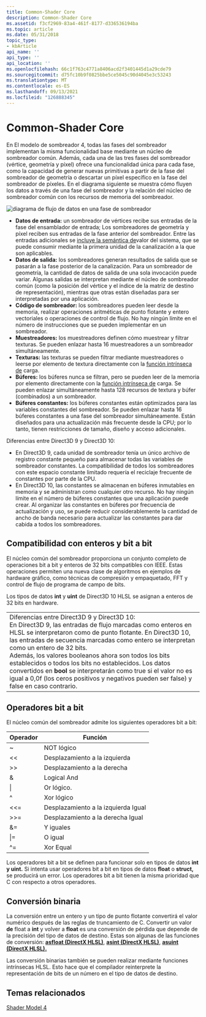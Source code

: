 ```yaml
---
title: Common-Shader Core
description: Common-Shader Core
ms.assetid: f3cf2969-83a4-461f-8177-d336536194ba
ms.topic: article
ms.date: 05/31/2018
topic_type:
- kbArticle
api_name: ''
api_type: ''
api_location: ''
ms.openlocfilehash: 66c1f763c4771a8406acd2f3401445d1a29cde79
ms.sourcegitcommit: d75fc10b9f0825bbe5ce5045c90d4045e3c53243
ms.translationtype: MT
ms.contentlocale: es-ES
ms.lasthandoff: 09/13/2021
ms.locfileid: "126888345"
---
```

# <a name="common-shader-core"></a>Common-Shader Core

En El modelo de sombreador 4, todas las fases del sombreador implementan la misma funcionalidad base mediante un núcleo de sombreador común. Además, cada una de las tres fases del sombreador (vértice, geometría y píxel) ofrece una funcionalidad única para cada fase, como la capacidad de generar nuevas primitivas a partir de la fase del sombreador de geometría o descartar un píxel específico en la fase del sombreador de píxeles. En el diagrama siguiente se muestra cómo fluyen los datos a través de una fase del sombreador y la relación del núcleo de sombreador común con los recursos de memoria del sombreador.

![diagrama de flujo de datos en una fase de sombreador](images/d3d10-shader-unit.png)

-   **Datos de entrada:** un sombreador de vértices recibe sus entradas de la fase del ensamblador de entrada; Los sombreadores de geometría y píxel reciben sus entradas de la fase anterior del sombreador. Entre las entradas adicionales se [incluye la semántica de](dx-graphics-hlsl-semantics.md)valor del sistema, que se puede consumir mediante la primera unidad de la canalización a la que son aplicables.
-   **Datos de salida:** los sombreadores generan resultados de salida que se pasarán a la fase posterior de la canalización. Para un sombreador de geometría, la cantidad de datos de salida de una sola invocación puede variar. Algunas salidas se interpretan mediante el núcleo de sombreador común (como la posición del vértice y el índice de la matriz de destino de representación), mientras que otras están diseñadas para ser interpretadas por una aplicación.
-   **Código de sombreador:** los sombreadores pueden leer desde la memoria, realizar operaciones aritméticas de punto flotante y entero vectoriales o operaciones de control de flujo. No hay ningún límite en el número de instrucciones que se pueden implementar en un sombreador.
-   **Muestreadores:** los muestreadores definen cómo muestrear y filtrar texturas. Se pueden enlazar hasta 16 muestreadores a un sombreador simultáneamente.
-   **Texturas:** las texturas se pueden filtrar mediante muestreadores o leerse por elemento de textura directamente con la [función intrínseca de](dx-graphics-hlsl-to-load.md) carga.
-   **Búferes:** los búferes nunca se filtran, pero se pueden leer de la memoria por elemento directamente con la [función intrínseca de](dx-graphics-hlsl-to-load.md) carga. Se pueden enlazar simultáneamente hasta 128 recursos de textura y búfer (combinados) a un sombreador.
-   **Búferes constantes:** los búferes constantes están optimizados para las variables constantes del sombreador. Se pueden enlazar hasta 16 búferes constantes a una fase del sombreador simultáneamente. Están diseñados para una actualización más frecuente desde la CPU; por lo tanto, tienen restricciones de tamaño, diseño y acceso adicionales.


Diferencias entre Direct3D 9 y Direct3D 10:

- En Direct3D 9, cada unidad de sombreador tenía un único archivo de registro constante pequeño para almacenar todas las variables de sombreador constantes. La compatibilidad de todos los sombreadores con este espacio constante limitado requería el reciclaje frecuente de constantes por parte de la CPU.
- En Direct3D 10, las constantes se almacenan en búferes inmutables en memoria y se administran como cualquier otro recurso. No hay ningún límite en el número de búferes constantes que una aplicación puede crear. Al organizar las constantes en búferes por frecuencia de actualización y uso, se puede reducir considerablemente la cantidad de ancho de banda necesario para actualizar las constantes para dar cabida a todos los sombreadores.



 

## <a name="integer-and-bitwise-support"></a>Compatibilidad con enteros y bit a bit

El núcleo común del sombreador proporciona un conjunto completo de operaciones bit a bit y enteros de 32 bits compatibles con IEEE. Estas operaciones permiten una nueva clase de algoritmos en ejemplos de hardware gráfico, como técnicas de compresión y empaquetado, FFT y control de flujo de programa de campo de bits.

Los tipos de datos **int** y **uint** de Direct3D 10 HLSL se asignan a enteros de 32 bits en hardware.



|                                                                                                                                                                                                                                                                                                                                                                                                                                                                                                              |
|--------------------------------------------------------------------------------------------------------------------------------------------------------------------------------------------------------------------------------------------------------------------------------------------------------------------------------------------------------------------------------------------------------------------------------------------------------------------------------------------------------------|
| Diferencias entre Direct3D 9 y Direct3D 10:<br/> En Direct3D 9, las entradas de flujo marcadas como enteros en HLSL se interpretaron como de punto flotante. En Direct3D 10, las entradas de secuencia marcadas como entero se interpretan como un entero de 32 bits.<br/> Además, los valores booleanos ahora son todos los bits establecidos o todos los bits no establecidos. Los datos convertidos en **bool** se interpretarán como true si el valor no es igual a 0,0f (los ceros positivos y negativos pueden ser false) y false en caso contrario.<br/> |



 

## <a name="bitwise-operators"></a>Operadores bit a bit

El núcleo común del sombreador admite los siguientes operadores bit a bit:



| Operador  | Función          |
|-----------|-------------------|
| ~         | NOT lógico       |
| <<  | Desplazamiento a la izquierda        |
| >>  | Desplazamiento a la derecha       |
| &         | Logical And       |
| \|        | Or lógico.        |
| ^         | Xor lógico       |
| <<= | Desplazamiento a la izquierda Igual  |
| >>= | Desplazamiento a la derecha Igual |
| &=        | Y iguales         |
| \|=       | O igual          |
| ^=        | Xor Equal         |



 

Los operadores bit a bit se definen para funcionar solo en tipos de datos **int** **y uint.** Si intenta usar operadores bit a bit en tipos de datos **float** o **struct,** se producirá un error. Los operadores bit a bit tienen la misma prioridad que C con respecto a otros operadores.

## <a name="binary-casts"></a>Conversión binaria

La conversión entre un entero y un tipo de punto flotante convertirá el valor numérico después de las reglas de truncamiento de C. Convertir un valor **de** float a **int** y volver a **float** es una conversión de pérdida que depende de la precisión del tipo de datos de destino. Estas son algunas de las funciones de conversión: [**asfloat (DirectX HLSL)**](dx-graphics-hlsl-asfloat.md), [**asint (DirectX HLSL)**](dx-graphics-hlsl-asint.md), [**asuint (DirectX HLSL).**](dx-graphics-hlsl-asuint.md)

Las conversión binarias también se pueden realizar mediante funciones intrínsecas HLSL. Esto hace que el compilador reinterprete la representación de bits de un número en el tipo de datos de destino.

## <a name="related-topics"></a>Temas relacionados

<dl> <dt>

[Shader Model 4](dx-graphics-hlsl-sm4.md)
</dt> </dl>

 

 






